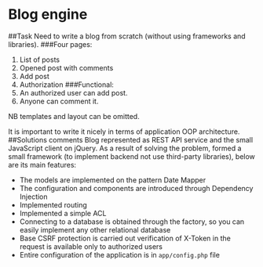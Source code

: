 # Blog engine
##Task
Need to write a blog from scratch (without using frameworks and libraries).
###Four pages:
1. List of posts
2. Opened post with comments
3. Add post
4. Authorization
###Functional:
1. An authorized user can add post.
2. Anyone can comment it.

NB templates and layout can be omitted.
 
It is important to write it nicely in terms of application OOP architecture.
##Solutions comments
Blog represented as REST API service and the small JavaScript client on jQuery. 
As a result of solving the problem, formed a small framework (to implement backend not use third-party libraries), below are its main features:
* The models are implemented on the pattern Date Mapper
* The configuration and components are introduced through Dependency Injection
* Implemented routing
* Implemented a simple ACL
* Connecting to a database is obtained through the factory, so you can easily implement any other relational database
* Base CSRF protection is carried out verification of X-Token in the request is available only to authorized users
* Entire configuration of the application is in `app/config.php` file
